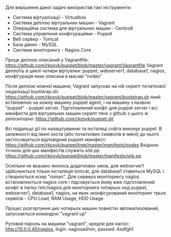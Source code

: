 Для вирішення даної задачі використав такі інструменти:
- Система віртуалізації - Virtualbox
- Система деплою віртуальних машин - Vagrant
- Операційна система для віртуальних машин - Centos6
- Система управління конфігураціями - Puppet
- Веб сервер - Tomcat
- База даних - MySQL
- Система моніторингу - Nagios Core

Проце деплою описаний у Vagrantfile:
https://github.com/rkosyk/puppet/blob/master/vagrant/Vagrantfile
Vagrant деплоїть в циклі чотири віртуалки: puppet, webserver1, database1, nagios, конфігурація яких описана в масиві "nodes"

Після деплою кожної машини, Vagrant запускає на ній скрипт початкової ініціалізації bootstrap.sh:
https://github.com/rkosyk/puppet/blob/master/vagrant/bootstrap.sh
який встановлює на кожну машину puppet agent, і на машину з назвою "puppet" - puppet server.
Підготовлений конфіг для puppet server і всі маніфести для віртуальних машин скрипт тяне з github з цього ж репозиторію:
https://github.com/rkosyk/puppet.git

Всі подальші дії по налаштуванню та інсталяці софта виконує puppet. В залежності від імені хоста (або початкових символів в імені) до нього застосовується відповідний puppet-маніфест:
https://github.com/rkosyk/puppet/tree/master/manifests/nodes
Вхідною точкою для цих маніфестів служить site.pp
https://github.com/rkosyk/puppet/blob/master/manifests/site.pp

Оскільки не вказано якихось додаткових умов, для webserver1 здійснюється тільки інсталяція tomcat, для database1 ставиться MySQL і створюється юзер "roman".
Для сервера моніторингу nagios встановлюється nagios core і підсовується йому вже підготовлений конфіг в папку /etc/nagios для моніторнига чотирьох нод puppet, webserver1, database1, nagios, на яких зконфігурований моніторинг трьох сервісів - CPU Load, RAM Usage, HDD Usage.

Процес розгортання цих чотирьох машин повністю автоматизований, запускається командою "vagrant up"

Рутовий пароль на машини "vagrant", кредли для нагіос: http://10.0.0.40/nagios, login: nagiosadmin, passwd: Asdfgh1
